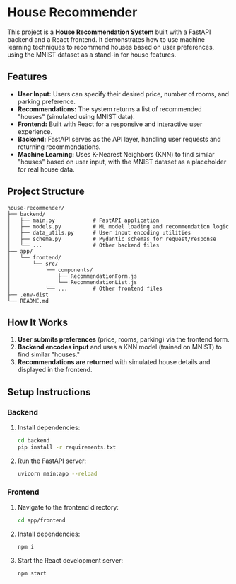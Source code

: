 # House Recommender

This project is a **House Recommendation System** built with a FastAPI backend and a React frontend. It demonstrates how to use machine learning techniques to recommend houses based on user preferences, using the MNIST dataset as a stand-in for house features.

## Features

- **User Input:** Users can specify their desired price, number of rooms, and parking preference.
- **Recommendations:** The system returns a list of recommended "houses" (simulated using MNIST data).
- **Frontend:** Built with React for a responsive and interactive user experience.
- **Backend:** FastAPI serves as the API layer, handling user requests and returning recommendations.
- **Machine Learning:** Uses K-Nearest Neighbors (KNN) to find similar "houses" based on user input, with the MNIST dataset as a placeholder for real house data.

## Project Structure

```
house-recommender/
├── backend/
│   ├── main.py            # FastAPI application
│   ├── models.py          # ML model loading and recommendation logic
│   ├── data_utils.py      # User input encoding utilities
│   ├── schema.py          # Pydantic schemas for request/response
│   └── ...                # Other backend files
├── app/
│   └── frontend/
│       └── src/
│           └── components/
│               ├── RecommendationForm.js
│               └── RecommendationList.js
│           └── ...        # Other frontend files
├── .env-dist
└── README.md
```

## How It Works

1. **User submits preferences** (price, rooms, parking) via the frontend form.
2. **Backend encodes input** and uses a KNN model (trained on MNIST) to find similar "houses."
3. **Recommendations are returned** with simulated house details and displayed in the frontend.

## Setup Instructions

### Backend

1. Install dependencies:
    ```sh
    cd backend
    pip install -r requirements.txt
    ```
2. Run the FastAPI server:
    ```sh
    uvicorn main:app --reload
    ```

### Frontend

1. Navigate to the frontend directory:
    ```sh
    cd app/frontend
    ```
2. Install dependencies:
    ```sh
    npm i
    ```
3. Start the React development server:
    ```sh
    npm start
    ```
